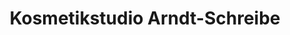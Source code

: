 ---
title: "Kosmetikstudio Arndt-Schreibe"
url: /suelzetal/kosmetikstudio-arndt-schreibe/
shop: Kosmetik
---